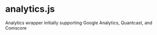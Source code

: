 analytics.js
============

Analytics wrapper initially supporting Google Analytics, Quantcast, and Comscore
